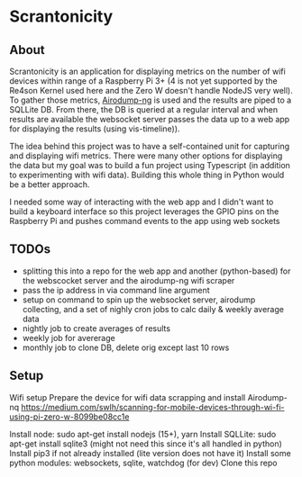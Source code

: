 # Scrantonicity

## About

Scrantonicity is an application for displaying metrics on the number of wifi devices within range of a Raspberry Pi 3+ (4 is not yet supported by the Re4son Kernel used here and the Zero W doesn't handle NodeJS very well). To gather those metrics, [Airodump-ng](https://www.aircrack-ng.org/doku.php?id=airodump-ng) is used and the results are piped to a SQLLite DB. From there, the DB is queried at a regular interval and when results are available the websocket server passes the data up to a web app for displaying the results (using vis-timeline)).

The idea behind this project was to have a self-contained unit for capturing and displaying wifi metrics. There were many other options for displaying the data but my goal was to build a fun project using Typescript (in addition to experimenting with wifi data). Building this whole thing in Python would be a better approach.

I needed some way of interacting with the web app and I didn't want to build a keyboard interface so this project leverages the GPIO pins on the Raspberry Pi and pushes command events to the app using web sockets

## TODOs

- splitting this into a repo for the web app and another (python-based) for the webscocket server and the airodump-ng wifi scraper
- pass the ip address in via command line argument
- setup on command to spin up the websocket server, airodump collecting, and a set of nighly cron jobs to calc daily & weekly average data
- nightly job to create averages of results
- weekly job for avererage
- monthly job to clone DB, delete orig except last 10 rows

## Setup

Wifi setup
Prepare the device for wifi data scrapping and install Airodump-nq
https://medium.com/swlh/scanning-for-mobile-devices-through-wi-fi-using-pi-zero-w-8099be08cc1e

Install node: sudo apt-get install nodejs (15+), yarn
Install SQLLite: sudo apt-get install sqlite3 (might not need this since it's all handled in python)
Install pip3 if not already installed (lite version does not have it)
Install some python modules: websockets, sqlite, watchdog (for dev)
Clone this repo
